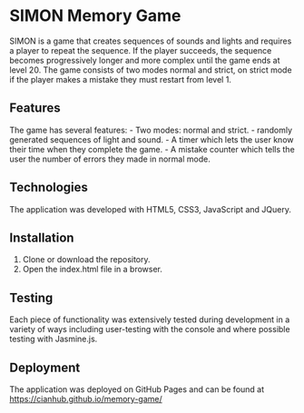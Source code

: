 # SIMON Memory Game 

SIMON is a game that creates sequences of sounds and lights and requires a player to repeat the sequence. If the player succeeds, the sequence becomes progressively longer and more complex until the game ends at level 20. The game consists of two modes normal and strict, on strict mode if the player makes a mistake they must restart from level 1.

## Features

The game has several features:
    - Two modes: normal and strict.
    - randomly generated sequences of light and sound.
    - A timer which lets the user know their time when they complete the game.
    - A mistake counter which tells the user the number of errors they made in normal mode.   

## Technologies

The application was developed with HTML5, CSS3, JavaScript and JQuery.

## Installation

1. Clone or download the repository.
2. Open the index.html file in a browser.

## Testing

Each piece of functionality was extensively tested during development in a variety of ways including user-testing with the console and where possible testing with Jasmine.js.

## Deployment

The application was deployed on GitHub Pages and can be found at https://cianhub.github.io/memory-game/

